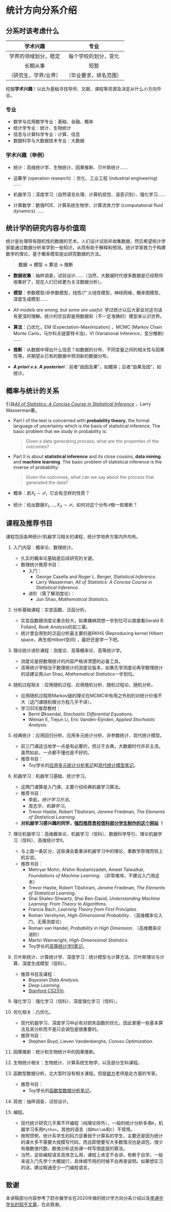 # 统计方向分系介绍

## 分系时该考虑什么

|  学术兴趣 |  专业  |
|  :----:  | :----: |
|  学界的领域划分，稳定  | 每个学校的划分，变化 |
| 长期从事  | 短暂 |
| （研究生，学界/业界） | （毕业要求，排名范围）|

挖掘**学术兴趣**！以此为基础寻找导师、文献、课程等资源及决定从什么小方向毕业。

### 专业

- 数学与应用数学专业：基础、金融、概率
- 统计学专业：统计、生物统计
- 信息与计算科学专业：计算、信息
- 数据科学与大数据技术专业：大数据

### 学术兴趣（举例）

- 统计：高维统计学、生物统计、因果推断、贝叶斯统计……

- 运筹学 (operation research) ：优化、工业工程 (industrial engineering) ……

- 机器学习：深度学习（自然语言处理、计算机视觉、语音识别）、强化学习……

- 计算数学：数值PDE、计算系统生物学、计算流体力学 (computational fluid dynamics) ……

## 统计学的研究内容与价值观

统计是处理带有随机性的数据的艺术。人们设计试验并收集数据，然后希望统计学家能通过数据分析来学到一些知识，从而有助于解释和预测。统计学家致力于构建数学的理论，基于概率模型提出研究数据的方法。

> **数据 → 模型 → 算法 → 推断**

- **数据收集**：抽样调查，试验设计……（当然，大数据时代很多数据是已经帮你收集好了，现在人们已经更为关注数据分析）。

- **模型**：参数模型/非参数模型，线性/广义线性模型，神经网络，概率图模型，深度生成模型……

- *All models are wrong, but some are useful.* 学过统计以后大家会对这句话有更深的理解。统计的宗旨即是用数据和（不一定准确的）模型来认识世界。

- **算法**：凸优化，EM (Expectation-Maximization) ，MCMC (Markov Chain Monte Carlo，马尔科夫链蒙特卡洛)，VI (Variational Inference，变分推断) ……

- **推断**：从数据中得出什么信息？如数据的分布、不同变量之间的相关性与因果性等，并期望从已有的数据中预测新的数据分布。

- ***A priori v.s. A posteriori***：前者“由因及果”，如概率；后者“由果及因”，如统计。

<!-- (A priori knowledge is independent from current experience (e.g., as part of a new study). Examples include mathematics, tautologies, and deduction from pure reason. A posteriori knowledge depends on empirical evidence. Examples include most fields of science and aspects of personal knowledge.) -->

## 概率与统计的关系

引自[*All of Statistics: A Concise Course in Statistical Inference*](https://link.springer.com/book/10.1007/978-0-387-21736-9) ，Larry Wasserman著。

- Part I of the text is concerned with **probability theory**, the formal language of uncertainty which is the basis of statistical inference. The basic problem that we study in probability is:

  > Given a data generating process, what are the properties of the outcomes?

- Part II is about **statistical inference** and its close cousins, **data mining** and **machine learning**. The basic problem of statistical inference is the inverse of probability:

  > Given the outcomes, what can we say about the process that generated the data?

- 概率：若$X_t\sim\mathcal{P}$，它会有怎样的性质？

- 统计：给出数据$X_1,...,X_n\sim\mathcal{P}$，如何对这个分布$\mathcal{P}$做一些推断？

## 课程及推荐书目

课程包括各种统计/机器学习相关的课程，统计学培养方案内外均有。

1. 入门内容：概率论、数理统计。
    - 扎实的概率论基础是后续研究的关键。
    - 数理统计推荐书目：
        - 入门：
            - George Casella and Roger L. Berger, *Statistical Inference*.
            - Larry Wasserman, *All of Statistics: A Concise Course in Statistical Inference*.
        - 进阶（需了解测度论）：
            - Jun Shao, *Mathematical Statistics*.

2. 分析基础课程：实变函数、泛函分析。
    - 实变函数跟测度论重合较大，如果嫌麻烦想一步到位可以直接看Gerald B. Folland, *Reak Analysis*的前三章。
    - 统计里会用到的泛函分析最主要的是RKHS (Reproducing kernel Hilbert space，再生核Hilbert空间) ，最好还是学一下吧。

3. 理论统计进阶课程：测度论、高等概率论、高等统计学。
    - 测度论是把数理统计的内容严格讲清楚的必备工具。
    - 高等统计学相当于数理统计的测度论版本，如果先学测度论再学数理统计的话建议用Jun Shao, *Mathematical Statistics*一步到位。

4. 随机过程相关：应用随机过程、应用随机分析、随机过程论、随机分析。
    - 应用随机过程除Markov链的理论在MCMC中有用之外别的对统计价值不大（这门课随机微分方程几乎不讲）。
    - 学习SDE推荐教材：
        - Bernt Øksendal, *Stochastic Differential Equations*.
        - Weinan E, Tiejun Li, Eric Vanden-Eijnden, *Applied Stochastic Analysis*.

5. 经典统计：应用回归分析、应用多元统计分析、非参数统计、现代统计模型。

    - 前三门课适当地学一点是有必要的，但过于古典，大数据时代并非主流。虽然如此，一点都不懂也是不好的。
    - 推荐书目：
        - Toy学长的[应用多元统计分析笔记](https://zhuanlan.zhihu.com/p/91593024)和[现代统计模型笔记](https://zhuanlan.zhihu.com/p/106896222)。

6. 机器学习：机器学习基础、统计学习。

    - 这两门课算是入门课，主要介绍经典机器学习算法。
    - 推荐书目：
        - 李航，*统计学习方法*。
        - 周志华，*机器学习*。
        - Trevor Hastie, Robert Tibshirani, Jerome Friedman, *The Elements of Statistical Learning*.
    - **对机器学习感兴趣的同学，[强烈推荐贵校信科部分学生制作的这个网站](https://csdiy.wiki/) ！**

7. 理论机器学习：高维概率论、机器学习（信科）、数据科学导引、理论机器学习（信科）、高维统计学II。
    - 与上面一条区分，这些课会着重讲机器学习中的理论，重数学原理而轻上机实验。
    - 推荐书目：
        - Mehryar Mohri, Afshin Rostamizadeh, Ameet Talwalkar, *Foundations of Machine Learning*. （非常难啃，不建议入门用这本）
        - Trevor Hastie, Robert Tibshirani, Jerome Friedman, *The Elements of Statistical Learning*.
        - Shai Shalev-Shwartz, Shai Ben-David, *Understanding Machine Learning: From Theory to Algorithms*.
        - Francis Bach, *Learning Theory from First Principles*.
        - Roman Vershynin, *High-Dimensional Probability*. （高维概率论入门，无需测度论）
        - Roman van Handel, *Probability in High Dimension*. （高维概率论进阶）
        - Martin Wainwright, *High-Dimensional Statistics*.
        - Toy学长的[高等统计学II笔记](https://zhuanlan.zhihu.com/p/345935324)。

8. 贝叶斯统计、计算统计学、深度学习：统计模型与计算方法、贝叶斯理论与计算、深度生成模型（信科）。
    - 推荐书目及课程：
        - *Bayesian Data Analysis*.
        - *Deep Learning*.
        - [Stanford CS231n](http://cs231n.stanford.edu/).

9. 强化学习：强化学习（信科）、深度强化学习（信科）。

10. 优化相关：凸优化。
    - 现代机器学习、深度学习中必有对损失函数的优化，因此掌握一些基本算法及其分析而不是只会调包是很重要的。
    - 推荐书目：
        - Stephen Boyd, Lieven Vandenberghe, *Convex Optimization*.

11. 因果推断：统计和生物统计中的因果推断。

12. 生物统计相关：生物统计、计算系统生物学，以及部分生科课程。

13. 函数型数据分析。北大暂时没有相关课程，但是[姚方](https://www.math.pku.edu.cn/teachers/yaof/index.html)老师是此方面的专家。
    - 推荐书目：
        - Toy学长的[函数型数据分析笔记](https://zhuanlan.zhihu.com/p/77203545)。

14. 其他：抽样调查、试验设计。

15. 编程。
    - 现代统计研究几乎离不开编程（纯理论除外），一般的统计分析多用`R`，机器学习多用`Python`，其他的语言（如`Matlab`和`C`）不常用。
    - 按照惯例，统计系学生的码力显著弱于计算系的学生，主要还是因为统计的课大多不需要大规模写代码，而且即使要写大多数情况也是调包，很少有像数值代数、数值分析这些课一样写很底层的算法。
    - 当然，这些编程语言具体怎么用，课程上肯定不会讲，有赖于自学。一般来说入门先学个大概就行，具体细节用的时候不会再查说明。如果想实习的话，建议精通至少一门编程语言。

## 致谢

本讲稿部分内容参考了舒亦展学长在2020年做的统计学方向分系介绍以及[李通宇学长的知乎文章](https://www.zhihu.com/people/chun-cui-8-18/)，在此致谢。
